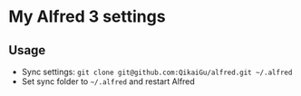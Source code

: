 My Alfred 3 settings
====================

Usage
-----

- Sync settings: `git clone git@github.com:QikaiGu/alfred.git ~/.alfred`
- Set sync folder to `~/.alfred` and restart Alfred

